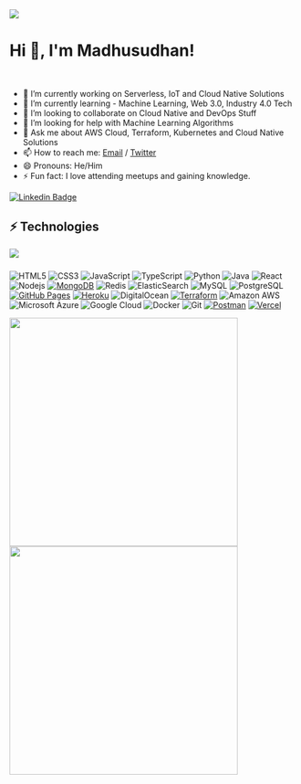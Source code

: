 <!--
**madhusudhanbn/madhusudhanbn** is a ✨ _special_ ✨ repository because its `README.md` (this file) appears on your GitHub profile.

Here are some ideas to get you started:

- 🔭 I’m currently working on ...
- 🌱 I’m currently learning ...
- 👯 I’m looking to collaborate on ...
- 🤔 I’m looking for help with ...
- 💬 Ask me about ...
- 📫 How to reach me: ...
- 😄 Pronouns: ...
- ⚡ Fun fact: ...
-->

<div>
<img align="center" src="https://i.imgur.com/Auz4Ahf.png">
</div>

<h1 align="left">Hi 👋, I'm Madhusudhan!</h1>
<br>

- 🔭 I’m currently working on Serverless, IoT and Cloud Native Solutions
- 🌱 I’m currently learning - Machine Learning, Web 3.0, Industry 4.0 Tech
- 👯 I’m looking to collaborate on Cloud Native and DevOps Stuff
- 🤔 I’m looking for help with Machine Learning Algorithms
- 💬 Ask me about AWS Cloud, Terraform, Kubernetes and Cloud Native Solutions 
- 📫 How to reach me: [Email](mailto:madhusudhan.bn@gmail.com) / [Twitter](https://twitter.com/madhusudhanbn)
- 😄 Pronouns: He/Him
- ⚡ Fun fact: I love attending meetups and gaining knowledge.

[![Linkedin Badge](https://img.shields.io/badge/-madhusudhanbn-blue?style=flat-square&logo=Linkedin&logoColor=white&link=https://www.linkedin.com/in/madhusudhanbn/)](https://www.linkedin.com/in/madhusudhanbn/)

## ⚡ Technologies

<div>
<img align="center" src="https://i.imgur.com/4ASafy0.png">
</div>

### 

![HTML5](https://img.shields.io/badge/-HTML5-E34F26?style=flat-square&logo=html5&logoColor=white)
![CSS3](https://img.shields.io/badge/-CSS3-1572B6?style=flat-square&logo=css3)
![JavaScript](https://img.shields.io/badge/-JavaScript-black?style=flat-square&logo=javascript)
![TypeScript](https://img.shields.io/badge/-TypeScript-007ACC?style=flat-square&logo=typescript)
![Python](https://img.shields.io/badge/-Python-black?style=flat-square&logo=Python)
![Java](https://img.shields.io/badge/-java-E34A86?style=flat-square&logo=java)
![React](https://img.shields.io/badge/-React-black?style=flat-square&logo=react)
![Nodejs](https://img.shields.io/badge/-Nodejs-black?style=flat-square&logo=Node.js)
<a href="#"><img alt="MongoDB" src ="https://img.shields.io/badge/MongoDB-%234ea94b.svg?logo=mongodb&logoColor=white"></a>
![Redis](https://img.shields.io/badge/-Redis-black?style=flat-square&logo=Redis)
![ElasticSearch](https://img.shields.io/badge/-ElasticSearch-005571?style=flat-square&logo=elasticsearch)
![MySQL](https://img.shields.io/badge/-MySQL-black?style=flat-square&logo=mysql)
![PostgreSQL](https://img.shields.io/badge/-PostgreSQL-336791?style=flat-square&logo=postgresql)
<a href="#"><img alt="GitHub Pages" src="https://img.shields.io/badge/GitHub%20Pages-%23327FC7.svg?logo=github&logoColor=white"></a>
<a href="#"><img alt="Heroku" src="https://img.shields.io/badge/Heroku%20-%23430098.svg?logo=heroku&logoColor=white"></a>
![DigitalOcean](https://img.shields.io/badge/-Digital%20Ocean-darkblue?style=flat-square&logo=digitalocean)
[![Terraform](https://img.shields.io/badge/Terraform-623ce4?style=flat-square&logo=terraform&logoColor=white)](https://www.terraform.io/)
![Amazon AWS](https://img.shields.io/badge/Amazon%20AWS-232F3E?style=flat-square&logo=amazon-aws)
![Microsoft Azure](https://img.shields.io/badge/Microsoft%20Azure-232F7E?style=flat-square&logo=microsoft-azure)
![Google Cloud](https://img.shields.io/badge/Google%20Cloud-black?style=flat-square&logo=google-cloud)
![Docker](https://img.shields.io/badge/-Docker-black?style=flat-square&logo=docker)
![Git](https://img.shields.io/badge/-Git-black?style=flat-square&logo=git)
<a href="#"><img alt="Postman" src="https://img.shields.io/badge/Postman-FF6C37?logo=postman&logoColor=white"></a>
<a href="#"><img alt="Vercel" src="https://img.shields.io/badge/Vercel%20-%23000000.svg?logo=vercel&logoColor=white"></a>

<p align = "left">
  <img src = "https://github-readme-stats.vercel.app/api?username=madhusudhanbn&show_icons=true&theme=bear" width = 400>
  <img src = "https://github-readme-streak-stats.herokuapp.com?user=madhusudhanbn&theme=dark&hide_border=true" width = 400>
</p>
